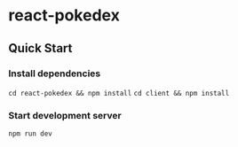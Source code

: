 # react-pokedex

## Quick Start

### Install dependencies

`cd react-pokedex && npm install`
`cd client && npm install`

### Start development server

`npm run dev`
